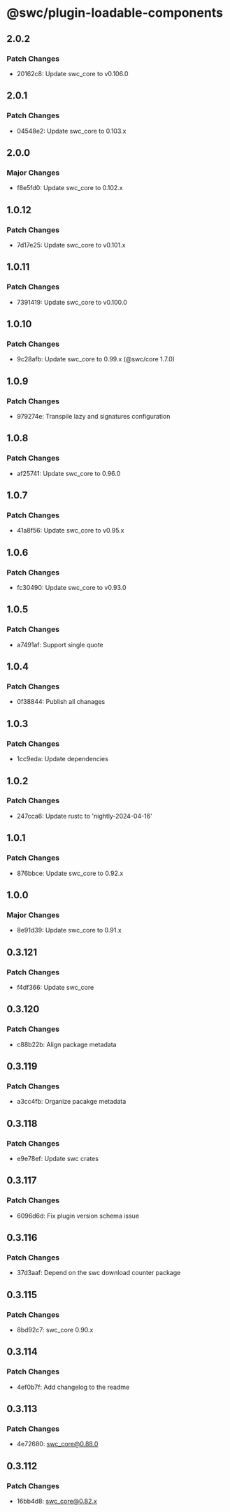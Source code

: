 # @swc/plugin-loadable-components

## 2.0.2

### Patch Changes

-   20162c8: Update swc_core to v0.106.0

## 2.0.1

### Patch Changes

-   04548e2: Update swc_core to 0.103.x

## 2.0.0

### Major Changes

-   f8e5fd0: Update swc_core to 0.102.x

## 1.0.12

### Patch Changes

-   7d17e25: Update swc_core to v0.101.x

## 1.0.11

### Patch Changes

-   7391419: Update swc_core to v0.100.0

## 1.0.10

### Patch Changes

-   9c28afb: Update swc_core to 0.99.x (@swc/core 1.7.0)

## 1.0.9

### Patch Changes

-   979274e: Transpile lazy and signatures configuration

## 1.0.8

### Patch Changes

-   af25741: Update swc_core to 0.96.0

## 1.0.7

### Patch Changes

-   41a8f56: Update swc_core to v0.95.x

## 1.0.6

### Patch Changes

-   fc30490: Update swc_core to v0.93.0

## 1.0.5

### Patch Changes

-   a7491af: Support single quote

## 1.0.4

### Patch Changes

-   0f38844: Publish all chanages

## 1.0.3

### Patch Changes

-   1cc9eda: Update dependencies

## 1.0.2

### Patch Changes

-   247cca6: Update rustc to 'nightly-2024-04-16'

## 1.0.1

### Patch Changes

-   876bbce: Update swc_core to 0.92.x

## 1.0.0

### Major Changes

-   8e91d39: Update swc_core to 0.91.x

## 0.3.121

### Patch Changes

-   f4df366: Update swc_core

## 0.3.120

### Patch Changes

-   c88b22b: Align package metadata

## 0.3.119

### Patch Changes

-   a3cc4fb: Organize pacakge metadata

## 0.3.118

### Patch Changes

-   e9e78ef: Update swc crates

## 0.3.117

### Patch Changes

-   6096d6d: Fix plugin version schema issue

## 0.3.116

### Patch Changes

-   37d3aaf: Depend on the swc download counter package

## 0.3.115

### Patch Changes

-   8bd92c7: swc_core 0.90.x

## 0.3.114

### Patch Changes

-   4ef0b7f: Add changelog to the readme

## 0.3.113

### Patch Changes

-   4e72680: swc_core@0.88.0

## 0.3.112

### Patch Changes

-   16bb4d8: swc_core@0.82.x
